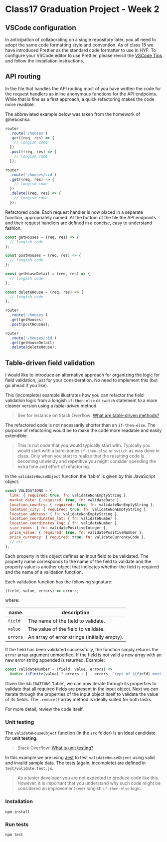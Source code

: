 # Class17 Graduation Project - Week 2

## VSCode configuration

In anticipation of collaborating on a single repository later, you all need to adopt the same code formatting style and convention. As of class 18 we have introduced Prettier as the standard code formatter to use in HYF. To configure your VSCode editor to use Prettier, please revisit the [VSCode Tips](https://github.com/HackYourFuture/fundamentals/tree/master/VSCodeTips) and follow the installation instructions.

## API routing

In the file that handles the API routing most of you have written the code for the request handlers as inline anonymous functions for the API endpoints. While that is fine as a first approach, a quick refactoring makes the code more readible.

The abbreviated example below was taken from the homework of @heboshka.

```js
router
  .route('/houses')
  .get((req, res) => {
    // longish code
  })
  .post((req, res) => {
    // longish code
  });

router
  .route('/houses/:id')
  .get((req, res) => {
    // longish code
  })
  .delete((req, res) => {
    // longish code
  });
```

Refactored code: Each request handler is now placed in a separate function, appropriately named. At the bottom of the file the API endpoints and their request handlers are defined in a concise, easy to understand fashion.

```js
const getHouses = (req, res) => {
  // longish code
};

const postHouses = (req, res) => {
  // longish code
};

const getHouseDetail = (req, res) => {
  // longish code
};

const deleteHouse = (req, res) => {
  // longish code
};

router
  .route('/houses')
  .get(getHouses)
  .post(postHouses);

router
  .route('/houses/:id')
  .get(getHouseDetail)
  .delete(deleteHouse);
```

## Table-driven field validation

I would like to introduce an alternative approach for organizing the logic for field validation, just for your consideration. No need to implement this (but go ahead if you like).

This (incomplete) example illustrates how you can refactor the field validation logic from a longish `if-then-else` or `switch` statement to a more cleaner version using a _table-driven_ method.

> See for instance on Stack Overflow: [What are table-driven methods?](https://stackoverflow.com/questions/105311/what-are-table-driven-methods)

The refactored code is not necessarily shorter than an `if-then-else`. The purpose of refactoring would be to make the code more readable and easily extendible.

> This is not code that you would typically start with. Typically you would start with a bare-bones `if-then-else` or `switch` as was done in class. Only when you start to realize that the resulting code is becoming unwieldy and repetitive you might consider spending the extra time and effort of refactoring.

In the `validateHouseObject` function the 'table' is given by this JavaScript object:

```js
const VALIDATIONS = {
  link: { required: true, fn: validateNonEmptyString },
  market_date: { required: true, fn: validateDate },
  location_country: { required: true, fn: validateNonEmptyString },
  location_city: { required: true, fn: validateNonEmptyString },
  location_address: { fn: validateNonEmptyString },
  location_coordinates_lat: { fn: validateNumber },
  location_coordinates_lng: { fn: validateNumber },
  size_rooms: { fn: validatePositiveInteger },
  price_value: { required: true, fn: validatePositiveNumber },
  price_currency: { required: true, fn: validateCurrencyCode },
  // etc
};
```

Each property in this object defines an input field to be validated. The property name corresponds to the name of the field to validate and the property value is another object that indicates whether the field is required and the name of a validation function.

Each validation function has the following signature:

```js
(field, value, errors) => errors;
```

where:

| name     | description                                  |
| -------- | -------------------------------------------- |
| `field`  | The name of the field to validate.           |
| `value`  | The value of the field to validate.          |
| `errors` | An array of error strings (initially empty). |

If the field has been validated successfully, the function simply returns the `error` array argument unmodified. If the field is not valid a new array with an new error string appended is returned. Example:

```js
const validateNumber = (field, value, errors) =>
  Number.isFinite(value) ? errors : [...errors, `type of ${field} must be: number`];
```

Given the `VALIDATIONS` 'table', we can now iterate through its properties to validate that all required fields are present in the input object. Next we can iterate through the properties of the input object itself to validate the value of its fields. The `.reduce()` array method is ideally suited for both tasks.

For more detail, review the code itself.

### Unit testing

The `validateHouseObject` function (in the `src` folder) is an ideal candidate for **unit testing**.

> Stack Overflow: [What is unit testing?](https://stackoverflow.com/questions/1383/what-is-unit-testing)

In this example we are using [Jest](https://jestjs.io/) to test `validateHouseObject` using valid and invalid sample data. The tests (again, incomplete) are defined in `test/validate.test.js`.

> As a junior developer you are not expected to produce code like this. However, it is important that you understand why such code might be considered an improvement over longish `if-then-else` logic.

### Installation

```
npm install
```

### Run tests

```
npm test
```
